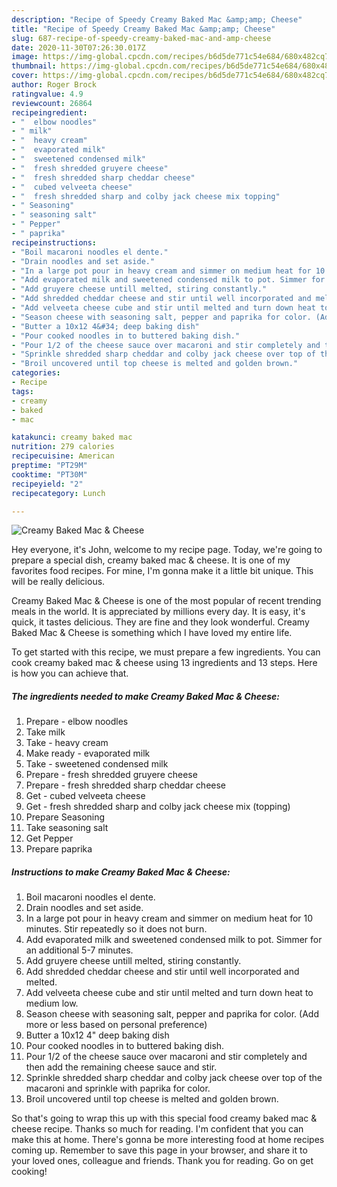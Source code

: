 ```yaml
---
description: "Recipe of Speedy Creamy Baked Mac &amp;amp; Cheese"
title: "Recipe of Speedy Creamy Baked Mac &amp;amp; Cheese"
slug: 687-recipe-of-speedy-creamy-baked-mac-and-amp-cheese
date: 2020-11-30T07:26:30.017Z
image: https://img-global.cpcdn.com/recipes/b6d5de771c54e684/680x482cq70/creamy-baked-mac-cheese-recipe-main-photo.jpg
thumbnail: https://img-global.cpcdn.com/recipes/b6d5de771c54e684/680x482cq70/creamy-baked-mac-cheese-recipe-main-photo.jpg
cover: https://img-global.cpcdn.com/recipes/b6d5de771c54e684/680x482cq70/creamy-baked-mac-cheese-recipe-main-photo.jpg
author: Roger Brock
ratingvalue: 4.9
reviewcount: 26864
recipeingredient:
- "  elbow noodles"
- " milk"
- "  heavy cream"
- "  evaporated milk"
- "  sweetened condensed milk"
- "  fresh shredded gruyere cheese"
- "  fresh shredded sharp cheddar cheese"
- "  cubed velveeta cheese"
- "  fresh shredded sharp and colby jack cheese mix topping"
- " Seasoning"
- " seasoning salt"
- " Pepper"
- " paprika"
recipeinstructions:
- "Boil macaroni noodles el dente."
- "Drain noodles and set aside."
- "In a large pot pour in heavy cream and simmer on medium heat for 10 minutes. Stir repeatedly so it does not burn."
- "Add evaporated milk and sweetened condensed milk to pot. Simmer for an additional 5-7 minutes."
- "Add gruyere cheese untill melted, stiring constantly."
- "Add shredded cheddar cheese and stir until well incorporated and melted."
- "Add velveeta cheese cube and stir until melted and turn down heat to medium low."
- "Season cheese with seasoning salt, pepper and paprika for color. (Add more or less based on personal preference)"
- "Butter a 10x12 4&#34; deep baking dish"
- "Pour cooked noodles in to buttered baking dish."
- "Pour 1/2 of the cheese sauce over macaroni and stir completely and then add the remaining cheese sauce and stir."
- "Sprinkle shredded sharp cheddar and colby jack cheese over top of the macaroni and sprinkle with paprika for color."
- "Broil uncovered until top cheese is melted and golden brown."
categories:
- Recipe
tags:
- creamy
- baked
- mac

katakunci: creamy baked mac 
nutrition: 279 calories
recipecuisine: American
preptime: "PT29M"
cooktime: "PT30M"
recipeyield: "2"
recipecategory: Lunch

---
```



![Creamy Baked Mac &amp; Cheese](https://img-global.cpcdn.com/recipes/b6d5de771c54e684/680x482cq70/creamy-baked-mac-cheese-recipe-main-photo.jpg)

Hey everyone, it's John, welcome to my recipe page. Today, we're going to prepare a special dish, creamy baked mac &amp; cheese. It is one of my favorites food recipes. For mine, I'm gonna make it a little bit unique. This will be really delicious.



Creamy Baked Mac &amp; Cheese is one of the most popular of recent trending meals in the world. It is appreciated by millions every day. It is easy, it's quick, it tastes delicious. They are fine and they look wonderful. Creamy Baked Mac &amp; Cheese is something which I have loved my entire life.


To get started with this recipe, we must prepare a few ingredients. You can cook creamy baked mac &amp; cheese using 13 ingredients and 13 steps. Here is how you can achieve that.

<!--inarticleads1-->

##### The ingredients needed to make Creamy Baked Mac &amp; Cheese:

1. Prepare  - elbow noodles
1. Take  milk
1. Take  - heavy cream
1. Make ready  - evaporated milk
1. Take  - sweetened condensed milk
1. Prepare  - fresh shredded gruyere cheese
1. Prepare  - fresh shredded sharp cheddar cheese
1. Get  - cubed velveeta cheese
1. Get  - fresh shredded sharp and colby jack cheese mix (topping)
1. Prepare  Seasoning
1. Take  seasoning salt
1. Get  Pepper
1. Prepare  paprika




<!--inarticleads2-->

##### Instructions to make Creamy Baked Mac &amp; Cheese:

1. Boil macaroni noodles el dente.
1. Drain noodles and set aside.
1. In a large pot pour in heavy cream and simmer on medium heat for 10 minutes. Stir repeatedly so it does not burn.
1. Add evaporated milk and sweetened condensed milk to pot. Simmer for an additional 5-7 minutes.
1. Add gruyere cheese untill melted, stiring constantly.
1. Add shredded cheddar cheese and stir until well incorporated and melted.
1. Add velveeta cheese cube and stir until melted and turn down heat to medium low.
1. Season cheese with seasoning salt, pepper and paprika for color. (Add more or less based on personal preference)
1. Butter a 10x12 4&#34; deep baking dish
1. Pour cooked noodles in to buttered baking dish.
1. Pour 1/2 of the cheese sauce over macaroni and stir completely and then add the remaining cheese sauce and stir.
1. Sprinkle shredded sharp cheddar and colby jack cheese over top of the macaroni and sprinkle with paprika for color.
1. Broil uncovered until top cheese is melted and golden brown.




So that's going to wrap this up with this special food creamy baked mac &amp; cheese recipe. Thanks so much for reading. I'm confident that you can make this at home. There's gonna be more interesting food at home recipes coming up. Remember to save this page in your browser, and share it to your loved ones, colleague and friends. Thank you for reading. Go on get cooking!
